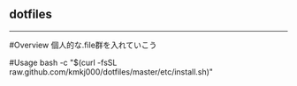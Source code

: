 ## dotfiles
---
#Overview
個人的な.file群を入れていこう

#Usage
bash -c "$(curl -fsSL raw.github.com/kmkj000/dotfiles/master/etc/install.sh)"
